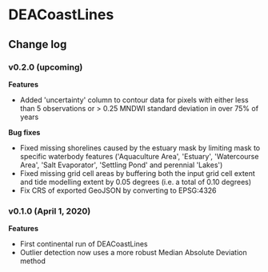 # DEACoastLines

## Change log

### v0.2.0 (upcoming)

**Features**
* Added 'uncertainty' column to contour data for pixels with either less than 5 observations or > 0.25 MNDWI standard deviation in over 75% of years

**Bug fixes**
* Fixed missing shorelines caused by the estuary mask by limiting mask to specific waterbody features ('Aquaculture Area', 'Estuary', 'Watercourse Area', 'Salt Evaporator', 'Settling Pond' and perennial 'Lakes')
* Fixed missing grid cell areas by buffering both the input grid cell extent and tide modelling extent by 0.05 degrees (i.e. a total of 0.10 degrees)
* Fix CRS of exported GeoJSON by converting to EPSG:4326


### v0.1.0 (April 1, 2020)

**Features**
* First continental run of DEACoastLines
* Outlier detection now uses a more robust Median Absolute Deviation method